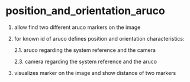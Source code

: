 # position_and_orientation_aruco

1. allow find two different aruco markers on the image
2. for known id of aruco defines position and orientation characteristics:

     2.1. aruco regarding the system reference and the camera

     2.3. camera regarding the system reference and the aruco

3. visualizes marker on the image and show distance of two markers 
